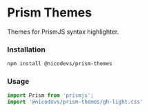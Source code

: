 # Prism Themes

Themes for PrismJS syntax highlighter.

### Installation

```sh
npm install @nicodevs/prism-themes
```

### Usage

```js
import Prism from 'prismjs';
import '@nicodevs/prism-themes/gh-light.css'
```
